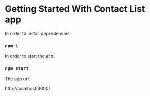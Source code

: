 # Getting Started With Contact List app

In order to install dependencies:

### `npm i`

In order to start the app:

### `npm start`

The app url:

http://localhost:3000/
